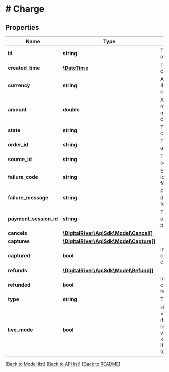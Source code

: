 # # Charge

## Properties

Name | Type | Description | Notes
------------ | ------------- | ------------- | -------------
**id** | **string** | The unique identifier of the charge. | [optional] [readonly] 
**created_time** | [**\DateTime**](\DateTime.md) | The time when the charge was created. | [optional] [readonly] 
**currency** | **string** | A three-letter ISO 4217 currency code. | [optional] 
**amount** | **double** | An amount representing how much is to be to charged. | [optional] 
**state** | **string** | The state of the charge. | [optional] 
**order_id** | **string** | The identifier of the associated order. | [optional] 
**source_id** | **string** | The identifier of the source. | [optional] 
**failure_code** | **string** | Error code identifying reason for charge failure. | [optional] 
**failure_message** | **string** | Error message describing reason for charge failure. | [optional] 
**payment_session_id** | **string** | Tracks the process of collecting a payment. | [optional] 
**cancels** | [**\DigitalRiver\ApiSdk\Model\Cancel[]**](Cancel.md) |  | [optional] 
**captures** | [**\DigitalRiver\ApiSdk\Model\Capture[]**](Capture.md) |  | [optional] 
**captured** | **bool** | Indicates if the charge has been captured. | [optional] 
**refunds** | [**\DigitalRiver\ApiSdk\Model\Refund[]**](Refund.md) |  | [optional] 
**refunded** | **bool** | Indicates if the charge has been refunded. | [optional] 
**type** | **string** | The type of charge. | [optional] 
**live_mode** | **bool** | Has the value &lt;code&gt;true&lt;/code&gt; if the object exists in live mode and the value &lt;code&gt;false&lt;/code&gt; if the object exists in test mode. | [optional] 

[[Back to Model list]](../../README.md#documentation-for-models) [[Back to API list]](../../README.md#documentation-for-api-endpoints) [[Back to README]](../../README.md)


